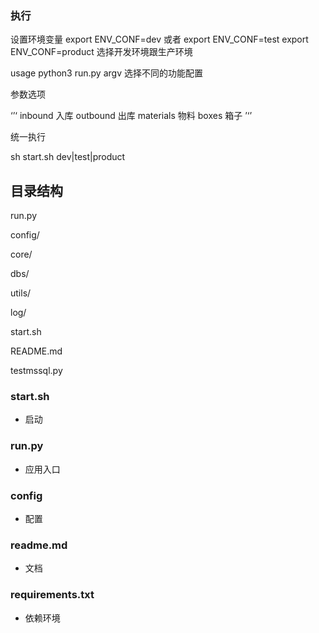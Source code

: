 ### 执行 ###
设置环境变量 export ENV_CONF=dev 或者     export ENV_CONF=test
             export ENV_CONF=product     选择开发环境跟生产环境

usage python3 run.py argv           选择不同的功能配置

参数选项

‘’‘
inbound 入库
outbound 出库
materials 物料
boxes 箱子
’‘’

统一执行

sh start.sh dev|test|product


## 目录结构 ##
run.py 

config/
      
core/
   
dbs/
    
utils/
    
log/

start.sh

README.md

testmssql.py



### start.sh ###
- 启动

### run.py ###
- 应用入口

### config ###
- 配置

### readme.md ###
- 文档

### requirements.txt ###
- 依赖环境


